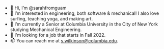 - 👋 Hi, I’m @sarahfromguam
- 👀 I’m interested in engineering, both software & mechanical! I also love surfing, teaching yoga, and making art.  
- 🌱 I’m currently a Senior at Columbia University in the City of New York studying Mechanical Engineering. 
- 💞 I'm looking for a job that starts in Fall 2022. 
- 📫 You can reach me at s.wilkinson@columbia.edu. 
